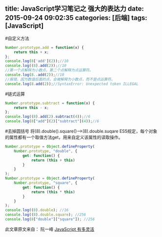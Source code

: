 title: JavaScript学习笔记之 强大的表达力
date: 2015-09-24 09:02:35
categories: [后端]
tags: [JavaScript]
---

#自定义方法
```javascript
Number.prototype.add = function(x) {
    return this + x;
};
console.log(8['add'](2));//10
console.log((8).add(2));//10
//第一个点解释为小数点，第二个点解释为点运算符。
console.log(8..add(2));//10
//报错，因为数值后面的点，会被解释为小数点，而不是点运算符。
console.log(8.add(2));//SyntaxError: Unexpected token ILLEGAL
```
<!--more-->
#链式运算
```javascript
Number.prototype.subtract = function(x) {
    return this - x;
};
console.log((8).add(2).subtract(4));//6
console.log(8["add"](2)["subtract"](4));//6
```

#去掉圆括号
将(8).double().square()-->(8).double.suqare
ES5规定，每个对象的属性都有一个取值方法get，用来自定义该属性的读取操作。
```javascript
Number.prototype = Object.defineProperty(
    Number.prototype, "double", {
        get: function() {
            return (this + this)
        }
    }
);
Number.prototype = Object.defineProperty(
    Number.prototype, "square", {
        get: function() {
            return (this * this)
        }
    }
);
console.log((8).double); //16
console.log((8).double.square); //256
console.log(8["double"]["square"]); //256
```


此文章原文来自：
阮一峰 [JavaScript 有多灵活](http://www.ruanyifeng.com/blog/2015/02/flexible-javascript.html)
